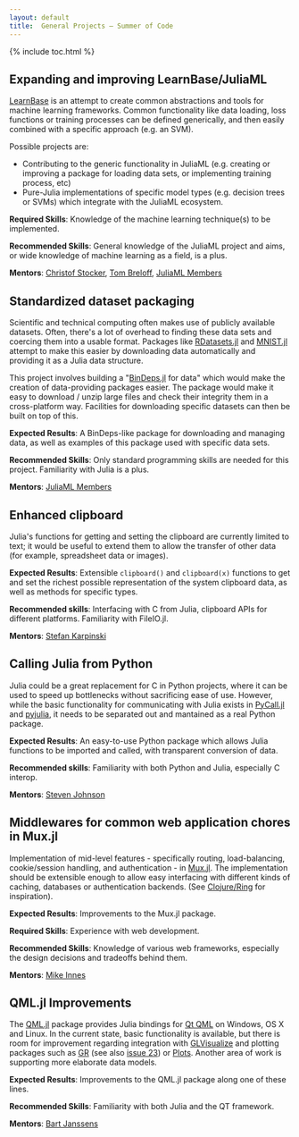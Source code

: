 ```yaml
---
layout: default
title:  General Projects – Summer of Code
---
```


{% include toc.html %}

## Expanding and improving LearnBase/JuliaML

[LearnBase](https://github.com/Evizero/LearnBase.jl) is an attempt to create common abstractions and tools for machine learning frameworks. Common functionality like data loading, loss functions or training processes can be defined generically, and then easily combined with a specific approach (e.g. an SVM).

Possible projects are:
  * Contributing to the generic functionality in JuliaML (e.g. creating or improving a package for loading data sets, or implementing training process, etc)
  * Pure-Julia implementations of specific model types (e.g. decision trees or SVMs) which integrate with the JuliaML ecosystem.

**Required Skills**: Knowledge of the machine learning technique(s) to be implemented.

**Recommended Skills**: General knowledge of the JuliaML project and aims, or wide knowledge of machine learning as a field, is a plus.

**Mentors**: [Christof Stocker](https://github.com/Evizero), [Tom Breloff](https://github.com/tbreloff), [JuliaML Members](https://github.com/orgs/JuliaML/people)

## Standardized dataset packaging

Scientific and technical computing often makes use of publicly available datasets. Often, there's a lot of overhead to finding these data sets and coercing them into a usable format. Packages like [RDatasets.jl](https://github.com/johnmyleswhite/RDatasets.jl/) and [MNIST.jl](https://github.com/johnmyleswhite/MNIST.jl) attempt to make this easier by downloading data automatically and providing it as a Julia data structure.

This project involves building a "[BinDeps.jl](https://github.com/JuliaLang/BinDeps.jl) for data" which would make the creation of data-providing packages easier. The package would make it easy to download / unzip large files and check their integrity them in a cross-platform way. Facilities for downloading specific datasets can then be built on top of this.

**Expected Results**: A BinDeps-like package for downloading and managing data, as well as examples of this package used with specific data sets.

**Recommended Skills**: Only standard programming skills are needed for this project. Familiarity with Julia is a plus.

**Mentors**: [JuliaML Members](https://github.com/orgs/JuliaML/people)

## Enhanced clipboard

Julia's functions for getting and setting the clipboard are currently limited to text; it would be useful to extend them to allow the transfer of other data (for example, spreadsheet data or images).

**Expected Results**: Extensible `clipboard()` and `clipboard(x)` functions to get and set the richest possible representation of the system clipboard data, as well as methods for specific types.

**Recommended skills**: Interfacing with C from Julia, clipboard APIs for different platforms. Familiarity with FileIO.jl.

**Mentors**: [Stefan Karpinski](https://github.com/StefanKarpinski)

## Calling Julia from Python

Julia could be a great replacement for C in Python projects, where it can be used to speed up bottlenecks without sacrificing ease of use. However, while the basic functionality for communicating with Julia exists in [PyCall.jl](https://github.com/JuliaPy/PyCall.jl) and [pyjulia](https://github.com/jakebolewski/pyjulia), it needs to be separated out and mantained as a real Python package.

**Expected Results**: An easy-to-use Python package which allows Julia functions to be imported and called, with transparent conversion of data.

**Recommended skills**: Familiarity with both Python and Julia, especially C interop.

**Mentors**: [Steven Johnson](https://github.com/stevengj)

## Middlewares for common web application chores in Mux.jl

Implementation of mid-level features - specifically routing, load-balancing, cookie/session handling, and authentication - in [Mux.jl](https://github.com/JuliaWeb/Mux.jl).  The implementation should be extensible enough to allow easy interfacing with different kinds of caching, databases or authentication backends. (See [Clojure/Ring](https://github.com/ring-clojure/ring/wiki/Why-Use-Ring%3F) for inspiration).

**Expected Results**: Improvements to the Mux.jl package.

**Required Skills**: Experience with web development.

**Recommended Skills**: Knowledge of various web frameworks, especially the design decisions and tradeoffs behind them.

**Mentors**: [Mike Innes](https://github.com/MikeInnes)

## QML.jl Improvements

The [QML.jl](https://github.com/barche/QML.jl) package provides Julia bindings for [Qt QML](http://doc.qt.io/qt-5/qtqml-index.html) on Windows, OS X and Linux. In the current state, basic functionality is available, but there is room for improvement regarding integration with [GLVisualize](https://github.com/JuliaGL/GLVisualize.jl) and plotting packages such as [GR](https://github.com/jheinen/GR.jl) (see also [issue 23](https://github.com/barche/QML.jl/issues/23)) or [Plots](https://github.com/JuliaPlots/Plots.jl). Another area of work is supporting more elaborate data models.

**Expected Results**: Improvements to the QML.jl package along one of these lines.

**Recommended Skills**: Familiarity with both Julia and the QT framework.

**Mentors**: [Bart Janssens](https://github.com/barche)
